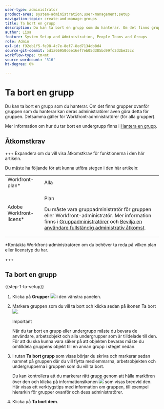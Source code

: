 ```yaml
---
user-type: administrator
product-area: system-administration;user-management;setup
navigation-topic: create-and-manage-groups
title: Ta bort en grupp
description: Du kan ta bort en grupp som du hanterar. Om det finns grupper ovanför gruppen som du hanterar kan deras administratörer även göra detta för gruppen. Detsamma gäller för Workfront-administratörer (för alla grupper).
author: Lisa
feature: System Setup and Administration, People Teams and Groups
role: Admin
exl-id: f92eb1f5-fe98-4c7e-8ef7-8ed7134db8d4
source-git-commit: bd1a66950c6e16ef7eb05d385bd99fc2d3be35cc
workflow-type: tm+mt
source-wordcount: '316'
ht-degree: 0%

---
```


# Ta bort en grupp

Du kan ta bort en grupp som du hanterar. Om det finns grupper ovanför gruppen som du hanterar kan deras administratörer även göra detta för gruppen. Detsamma gäller för Workfront-administratörer (för alla grupper).

Mer information om hur du tar bort en undergrupp finns i [Hantera en grupp](../../../administration-and-setup/manage-groups/create-and-manage-groups/manage-a-group.md).

## Åtkomstkrav

+++ Expandera om du vill visa åtkomstkrav för funktionerna i den här artikeln.

Du måste ha följande för att kunna utföra stegen i den här artikeln:

<table style="table-layout:auto"> 
 <col> 
 <col> 
 <tbody> 
  <tr> 
   <td role="rowheader">Workfront-plan*</td> 
   <td>Alla</td> 
  </tr> 
  <tr> 
   <td role="rowheader">Adobe Workfront-licens*</td> 
   <td> <p>Plan </p> <p>Du måste vara gruppadministratör för gruppen eller Workfront-administratör. Mer information finns i <a href="../../../administration-and-setup/manage-groups/group-roles/group-administrators.md" class="MCXref xref">Gruppadministratörer</a> och <a href="../../../administration-and-setup/add-users/configure-and-grant-access/grant-a-user-full-administrative-access.md" class="MCXref xref">Bevilja en användare fullständig administrativ åtkomst</a>.</p> </td> 
  </tr> 
 </tbody> 
</table>

&#42;Kontakta Workfront-administratören om du behöver ta reda på vilken plan eller licenstyp du har.

+++

## Ta bort en grupp

{{step-1-to-setup}}

1. Klicka på **Grupper** ![](assets/groups-icon.png) i den vänstra panelen.

1. Markera gruppen som du vill ta bort och klicka sedan på ikonen Ta bort ![](assets/delete.png).

   >[!IMPORTANT]
   >
   >När du tar bort en grupp eller undergrupp måste du bevara de användare, arbetsobjekt och alla undergrupper som är tilldelade till den. För att du ska kunna vara säker på att objekten bevaras måste du omtilldela gruppens objekt till en annan grupp i steget nedan.

1. I rutan **Ta bort grupp** som visas börjar du skriva och markerar sedan namnet på gruppen där du vill flytta medlemmarna, arbetsobjekten och undergrupperna i gruppen som du vill ta bort.

   Du kan kontrollera att du markerar rätt grupp genom att hålla markören över den och klicka på informationsikonen ![](assets/info-icon.png) som visas bredvid den. Här visas ett verktygstips med information om gruppen, till exempel hierarkin för grupper ovanför och dess administratörer.

1. Klicka på **Ta bort dem**.
